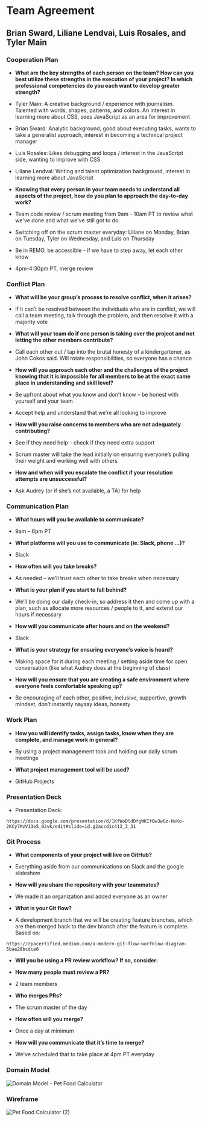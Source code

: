 # **Team Agreement**
## Brian Sward, Liliane Lendvai, Luis Rosales, and Tyler Main

### Cooperation Plan
- **What are the key strengths of each person on the team? How can you best utilize these strengths in the execution of your project? In which professional competencies do you each want to develop greater strength?**

- Tyler Main: A creative background / experience with journalism. Talented with words, shapes, patterns, and colors. An interest in learning more about CSS, sees JavaScript as an area for improvement
- Brian Sward: Analytic background, good about executing tasks, wants to take a generalist approach, interest in becoming a technical project manager
- Luis Rosales: Likes debugging and loops / interest in the JavaScript side, wanting to improve with CSS
- Liliane Lendvai: Writing and talent optimization background, interest in learning more about JavaScript

- **Knowing that every person in your team needs to understand all aspects of the project, how do you plan to approach the day-to-day work?**

- Team code review / scrum meeting from 9am - 10am PT to review what we've done and what we've still got to do.
- Switching off on the scrum master everyday: Liliane on Monday, Brian on Tuesday, Tyler on Wednesday, and Luis on Thursday
- Be in REMO, be accessible - if we have to step away, let each other know
- 4pm-4:30pm PT, merge review

### Conflict Plan

- **What will be your group’s process to resolve conflict, when it arises?**

- If it can’t be resolved between the individuals who are in conflict, we will call a team meeting, talk through the problem, and then resolve it with a majority vote

- **What will your team do if one person is taking over the project and not letting the other members contribute?**

- Call each other out / tap into the brutal honesty of a kindergartener, as John Cokos said. Will rotate responsibilities, so everyone has a chance

- **How will you approach each other and the challenges of the project knowing that it is impossible for all members to be at the exact same place in understanding and skill level?**

- Be upfront about what you know and don’t know – be honest with yourself and your team

- Accept help and understand that we’re all looking to improve

- **How will you raise concerns to members who are not adequately contributing?**

- See if they need help – check if they need extra support

- Scrum master will take the lead initially on ensuring everyone’s pulling their weight and working well with others

- **How and when will you escalate the conflict if your resolution attempts are unsuccessful?**

- Ask Audrey (or if she’s not available, a TA) for help

### Communication Plan

- **What hours will you be available to communicate?**

- 9am – 6pm PT


- **What platforms will you use to communicate (ie. Slack, phone …)?**

- Slack

- **How often will you take breaks?**

- As needed – we’ll trust each other to take breaks when necessary

- **What is your plan if you start to fall behind?**

- We’ll be doing our daily check-in, so address it then and come up with a plan, such as allocate more resources / people to it, and extend our hours if necessary

- **How will you communicate after hours and on the weekend?**

- Slack

- **What is your strategy for ensuring everyone’s voice is heard?**

- Making space for it during each meeting / setting aside time for open conversation (like what Audrey does at the beginning of class)

- **How will you ensure that you are creating a safe environment where everyone feels comfortable speaking up?**

- Be encouraging of each other, positive, inclusive, supportive, growth mindset, don’t instantly naysay ideas, honesty

### Work Plan

- **How you will identify tasks, assign tasks, know when they are complete, and manage work in general?**

- By using a project management took and holding our daily scrum meetings

- **What project management tool will be used?**

- GitHub Projects

### Presentation Deck

- Presentation Deck: 
```
https://docs.google.com/presentation/d/1KfWoDldDfgWKIfQw3wGz-HvKo-2KCy7MzV13e5_02vk/edit#slide=id.g2accd1c413_3_31
```

### Git Process

- **What components of your project will live on GitHub?**

- Everything aside from our communications on Slack and the google slideshow

- **How will you share the repository with your teammates?**

- We made it an organization and added everyone as an owner

- **What is your Git flow?**

- A development branch that we will be creating feature branches, which are then merged back to the dev branch after the feature is complete. Based on:

```
https://rpacertified.medium.com/a-modern-git-flow-worfklow-diagram-5bae28bcdce6
```

- **Will you be using a PR review workflow? If so, consider:**
- **How many people must review a PR?**

- 2 team members

- **Who merges PRs?**

- The scrum master of the day

- **How often will you merge?**

- Once a day at minimum

- **How will you communicate that it’s time to merge?**

- We've scheduled that to take place at 4pm PT everyday

### Domain Model
![Domain Model - Pet Food Calculator](https://user-images.githubusercontent.com/108289379/182250931-0b4da425-cf64-4bab-b3ed-58c66b71cc30.JPG)

### Wireframe
![Pet Food Calculator (2)](https://user-images.githubusercontent.com/108289379/182251255-6a151622-cead-4ea1-8321-f0a17b297952.png)

